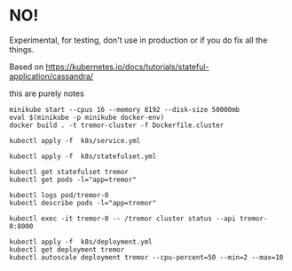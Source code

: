 # NO!
Experimental, for testing, don't use in production or if you do fix all the things.

Based on https://kubernetes.io/docs/tutorials/stateful-application/cassandra/

this are purely notes

```
minikube start --cpus 16 --memory 8192 --disk-size 50000mb
eval $(minikube -p minikube docker-env)
docker build . -t tremor-cluster -f Dockerfile.cluster

kubectl apply -f  k8s/service.yml

kubectl apply -f  k8s/statefulset.yml

kubectl get statefulset tremor
kubectl get pods -l="app=tremor"

kubectl logs pod/tremor-0
kubectl describe pods -l="app=tremor"

kubectl exec -it tremor-0 -- /tremor cluster status --api tremor-0:8000

kubectl apply -f  k8s/deployment.yml
kubectl get deployment tremor
kubectl autoscale deployment tremor --cpu-percent=50 --min=2 --max=10

```

